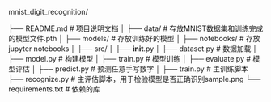 mnist_digit_recognition/


├── README.md                 # 项目说明文档
│
├── data/                     # 存放MNIST数据集和训练完成的模型文件.pth
│
├── models/                   # 存放训练好的模型
│
├── notebooks/                # 存放jupyter notebooks
│
├── src/
│   ├── __init__.py
│   ├── dataset.py            # 数据加载
│   ├── model.py              # 构建模型
│   ├── train.py              # 模型训练
│   ├── evaluate.py           # 模型评估
│   ├── predict.py            # 预测任意手写数字
│
├── train.py                  # 主训练脚本
├── recognize.py               # 主评估脚本，用于检验模型是否正确识别sample.png
└── requirements.txt          # 依赖的库
